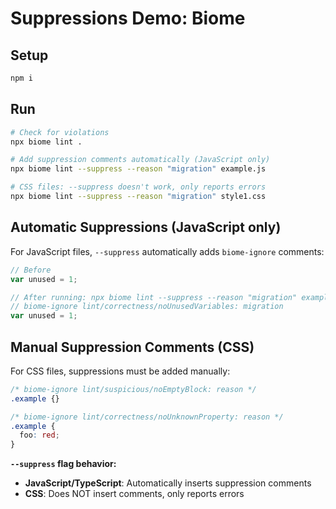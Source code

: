 # Suppressions Demo: Biome

## Setup

```sh
npm i
```

## Run

```sh
# Check for violations
npx biome lint .

# Add suppression comments automatically (JavaScript only)
npx biome lint --suppress --reason "migration" example.js

# CSS files: --suppress doesn't work, only reports errors
npx biome lint --suppress --reason "migration" style1.css
```

## Automatic Suppressions (JavaScript only)

For JavaScript files, `--suppress` automatically adds `biome-ignore` comments:

```javascript
// Before
var unused = 1;

// After running: npx biome lint --suppress --reason "migration" example.js
// biome-ignore lint/correctness/noUnusedVariables: migration
var unused = 1;
```

## Manual Suppression Comments (CSS)

For CSS files, suppressions must be added manually:

```css
/* biome-ignore lint/suspicious/noEmptyBlock: reason */
.example {}

/* biome-ignore lint/correctness/noUnknownProperty: reason */
.example {
  foo: red;
}
```

**`--suppress` flag behavior:**

- **JavaScript/TypeScript**: Automatically inserts suppression comments
- **CSS**: Does NOT insert comments, only reports errors
